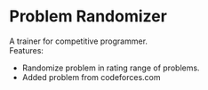 # Problem Randomizer
A trainer for competitive programmer.\
Features:
  - Randomize problem in rating range of problems.
  - Added problem from codeforces.com
